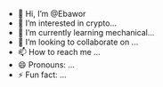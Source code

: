 - 👋 Hi, I’m @Ebawor
- 👀 I’m interested in crypto...
- 🌱 I’m currently learning mechanical...
- 💞️ I’m looking to collaborate on ...
- 📫 How to reach me ...
- 😄 Pronouns: ...
- ⚡ Fun fact: ...

<!---
Ebawor/Ebawor is a ✨ special ✨ repository because its `README.md` (this file) appears on your GitHub profile.
You can click the Preview link to take a look at your changes.
--->
